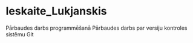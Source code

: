# Ieskaite_Lukjanskis
Pārbaudes darbs programmēšanā
Pārbaudes darbs par versiju kontroles sistēmu Git
